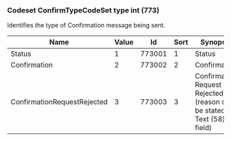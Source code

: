 ### Codeset ConfirmTypeCodeSet type int (773)

Identifies the type of Confirmation message being sent.

| Name                        | Value | Id     | Sort | Synopsis                                                                |
|-----------------------------|-------|--------|------|-------------------------------------------------------------------------|
| Status                      | 1     | 773001 | 1    | Status                                                                  |
| Confirmation                | 2     | 773002 | 2    | Confirmation                                                            |
| ConfirmationRequestRejected | 3     | 773003 | 3    | Confirmation Request Rejected (reason can be stated in Text (58) field) |

